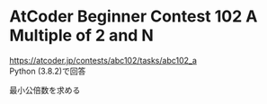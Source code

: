 # AtCoder Beginner Contest 102 A Multiple of 2 and N  
https://atcoder.jp/contests/abc102/tasks/abc102_a  
Python (3.8.2)で回答  

最小公倍数を求める
